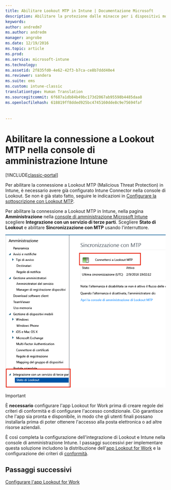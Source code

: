 ```yaml
---
title: Abilitare Lookout MTP in Intune | Documentazione Microsoft
description: Abilitare la protezione dalle minacce per i dispositivi mobili Lookout nella console di amministrazione Intune.
keywords: 
author: andredm7
ms.author: andredm
manager: angrobe
ms.date: 12/19/2016
ms.topic: article
ms.prod: 
ms.service: microsoft-intune
ms.technology: 
ms.assetid: 2f835fd0-4e62-42f3-b7ca-ce8b7ddd40e4
ms.reviewer: sandera
ms.suite: ems
ms.custom: intune-classic
translationtype: Human Translation
ms.sourcegitcommit: 6f687a1db84b49bc173d2067ab95598b4485daa8
ms.openlocfilehash: 618819ff8dded925bc4745160dde8c9e75694faf


---
```


# <a name="enable-lookout-mtp-connection-in-the-intune-admin-console"></a>Abilitare la connessione a Lookout MTP nella console di amministrazione Intune

[!INCLUDE[classic-portal](../includes/classic-portal.md)]

Per abilitare la connessione a Lookout MTP (Malicious Threat Protection) in Intune, è necessario avere già configurato Intune Connector nella console di Lookout.  Se non è già stato fatto, seguire le indicazioni in [Configurare la sottoscrizione con Lookout MTP](set-up-your-subscription-with-lookout-mtp.md).

Per abilitare la connessione a Lookout MTP in Intune, nella pagina **Amministrazione** nella [console di amministrazione Microsoft Intune](https://manage.microsoft.com) scegliere **Integrazione con un servizio di terze parti**. Scegliere **Stato di Lookout** e abilitare **Sincronizzazione con MTP** usando l'interruttore.

![screenshot della pagina di sincronizzazione con Lookout con l'interruttore per l'abilitazione evidenziato](../media/mtp/lookout-intune-synchronization.png)

>[!IMPORTANT]
> È **necessario** configurare l'app Lookout for Work prima di creare regole dei criteri di conformità e di configurare l'accesso condizionale. Ciò garantisce che l'app sia pronta e disponibile, in modo che gli utenti finali possano installarla prima di poter ottenere l'accesso alla posta elettronica o ad altre risorse aziendali.

È così completa la configurazione dell'integrazione di Lookout e Intune nella console di amministrazione Intune.  I passaggi successivi per implementare questa soluzione includono la distribuzione dell'[app Lookout for Work](https://docs.microsoft.com/intune/deploy-use/device-threat-protection-apps) e la configurazione dei criteri di [conformità](https://docs.microsoft.com/intune/deploy-use/device-threat-protection-policy).


## <a name="next-steps"></a>Passaggi successivi
[Configurare l'app Lookout for Work](https://docs.microsoft.com/intune/deploy-use/device-threat-protection-apps)



<!--HONumber=Feb17_HO4-->


